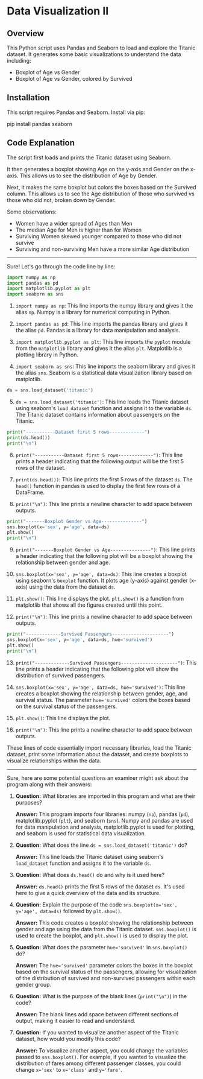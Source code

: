 # Data Visualization II

## Overview

This Python script uses Pandas and Seaborn to load and explore the Titanic dataset. It generates some basic visualizations to understand the data including:

- Boxplot of Age vs Gender
- Boxplot of Age vs Gender, colored by Survived

## Installation

This script requires Pandas and Seaborn. Install via pip:

pip install pandas seaborn

## Code Explanation

The script first loads and prints the Titanic dataset using Seaborn.

It then generates a boxplot showing Age on the y-axis and Gender on the x-axis. This allows us to see the distribution of Age by Gender.

Next, it makes the same boxplot but colors the boxes based on the Survived column. This allows us to see the Age distribution of those who survived vs those who did not, broken down by Gender.

Some observations:

- Women have a wider spread of Ages than Men
- The median Age for Men is higher than for Women
- Surviving Women skewed younger compared to those who did not survive
- Surviving and non-surviving Men have a more similar Age distribution

---

Sure! Let's go through the code line by line:

```python
import numpy as np
import pandas as pd
import matplotlib.pyplot as plt
import seaborn as sns
```

1. `import numpy as np`: This line imports the numpy library and gives it the alias `np`. Numpy is a library for numerical computing in Python.

2. `import pandas as pd`: This line imports the pandas library and gives it the alias `pd`. Pandas is a library for data manipulation and analysis.

3. `import matplotlib.pyplot as plt`: This line imports the `pyplot` module from the `matplotlib` library and gives it the alias `plt`. Matplotlib is a plotting library in Python.

4. `import seaborn as sns`: This line imports the seaborn library and gives it the alias `sns`. Seaborn is a statistical data visualization library based on matplotlib.

```python
ds = sns.load_dataset('titanic')
```

5. `ds = sns.load_dataset('titanic')`: This line loads the Titanic dataset using seaborn's `load_dataset` function and assigns it to the variable `ds`. The Titanic dataset contains information about passengers on the Titanic.

```python
print("-----------Dataset first 5 rows-------------")
print(ds.head())
print("\n")
```

6. `print("-----------Dataset first 5 rows-------------")`: This line prints a header indicating that the following output will be the first 5 rows of the dataset.

7. `print(ds.head())`: This line prints the first 5 rows of the dataset `ds`. The `head()` function in pandas is used to display the first few rows of a DataFrame.

8. `print("\n")`: This line prints a newline character to add space between outputs.

```python
print("-------Boxplot Gender vs Age---------------")
sns.boxplot(x='sex', y='age', data=ds)
plt.show()
print("\n")
```

9. `print("-------Boxplot Gender vs Age---------------")`: This line prints a header indicating that the following plot will be a boxplot showing the relationship between gender and age.

10. `sns.boxplot(x='sex', y='age', data=ds)`: This line creates a boxplot using seaborn's `boxplot` function. It plots age (y-axis) against gender (x-axis) using the data from the dataset `ds`.

11. `plt.show()`: This line displays the plot. `plt.show()` is a function from matplotlib that shows all the figures created until this point.

12. `print("\n")`: This line prints a newline character to add space between outputs.

```python
print("-------------Survived Passengers---------------------")
sns.boxplot(x='sex', y='age', data=ds, hue='survived')
plt.show()
print("\n")
```

13. `print("-------------Survived Passengers---------------------")`: This line prints a header indicating that the following plot will show the distribution of survived passengers.

14. `sns.boxplot(x='sex', y='age', data=ds, hue='survived')`: This line creates a boxplot showing the relationship between gender, age, and survival status. The parameter `hue='survived'` colors the boxes based on the survival status of the passengers.

15. `plt.show()`: This line displays the plot.

16. `print("\n")`: This line prints a newline character to add space between outputs.

These lines of code essentially import necessary libraries, load the Titanic dataset, print some information about the dataset, and create boxplots to visualize relationships within the data.

---

Sure, here are some potential questions an examiner might ask about the program along with their answers:

1. **Question:** What libraries are imported in this program and what are their purposes?
   
   **Answer:** This program imports four libraries: numpy (`np`), pandas (`pd`), matplotlib.pyplot (`plt`), and seaborn (`sns`). Numpy and pandas are used for data manipulation and analysis, matplotlib.pyplot is used for plotting, and seaborn is used for statistical data visualization.

2. **Question:** What does the line `ds = sns.load_dataset('titanic')` do?
   
   **Answer:** This line loads the Titanic dataset using seaborn's `load_dataset` function and assigns it to the variable `ds`.

3. **Question:** What does `ds.head()` do and why is it used here?
   
   **Answer:** `ds.head()` prints the first 5 rows of the dataset `ds`. It's used here to give a quick overview of the data and its structure.

4. **Question:** Explain the purpose of the code `sns.boxplot(x='sex', y='age', data=ds)` followed by `plt.show()`.

   **Answer:** This code creates a boxplot showing the relationship between gender and age using the data from the Titanic dataset. `sns.boxplot()` is used to create the boxplot, and `plt.show()` is used to display the plot.

5. **Question:** What does the parameter `hue='survived'` in `sns.boxplot()` do?
   
   **Answer:** The `hue='survived'` parameter colors the boxes in the boxplot based on the survival status of the passengers, allowing for visualization of the distribution of survived and non-survived passengers within each gender group.

6. **Question:** What is the purpose of the blank lines (`print("\n")`) in the code?
   
   **Answer:** The blank lines add space between different sections of output, making it easier to read and understand.

7. **Question:** If you wanted to visualize another aspect of the Titanic dataset, how would you modify this code?
   
   **Answer:** To visualize another aspect, you could change the variables passed to `sns.boxplot()`. For example, if you wanted to visualize the distribution of fares among different passenger classes, you could change `x='sex'` to `x='class'` and `y='fare'`.
